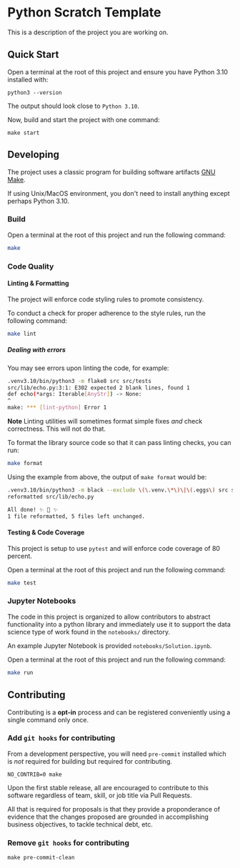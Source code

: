 # Python Scratch Template

This is a description of the project you are working on.

## Quick Start

Open a terminal at the root of this project and ensure you have Python 3.10 installed with:

`python3 --version`

The output should look close to `Python 3.10`.

Now, build and start the project with one command:

`make start`

## Developing

The project uses a classic program for building software artifacts [GNU Make](https://www.gnu.org/software/make/).

If using Unix/MacOS environment, you don't need to install anything except perhaps Python 3.10.

### Build

Open a terminal at the root of this project and run the following command:

```bash
make
```

### Code Quality

#### Linting & Formatting

The project will enforce code styling rules to promote consistency.

To conduct a check for proper adherence to the style rules, run the following command:

```bash
make lint
```

##### Dealing with errors

You may see errors upon linting the code, for example:

```bash
.venv3.10/bin/python3 -m flake8 src src/tests
src/lib/echo.py:3:1: E302 expected 2 blank lines, found 1
def echo(*args: Iterable[AnyStr]) -> None:
^
make: *** [lint-python] Error 1
```

**Note** Linting utilities will sometimes format simple fixes *and* check correctness. This will not do that.

To format the library source code so that it can pass linting checks, you can run:

```bash
make format
```

Using the example from above, the output of `make format` would be:

```bash
.venv3.10/bin/python3 -m black --exclude \(\.venv.\*\)\|\(.eggs\) src src/tests
reformatted src/lib/echo.py

All done! ✨ 🍰 ✨
1 file reformatted, 5 files left unchanged.
```

#### Testing & Code Coverage

This project is setup to use `pytest` and will enforce code coverage of 80 percent.

Open a terminal at the root of this project and run the following command:

```bash
make test
```

### Jupyter Notebooks

The code in this project is organized to allow contributors to abstract functionality into a python library and immediately use it to support
the data science type of work found in the `notebooks/` directory.

An example Jupyter Notebook is provided `notebooks/Solution.ipynb`.

Open a terminal at the root of this project and run the following command:

```bash
make run
```

## Contributing

Contributing is a **opt-in** process and can be registered conveniently using a single command only once.

### Add `git hooks` for contributing

From a development perspective, you will need `pre-commit` installed which is *not* required for building
but required for contributing.

`NO_CONTRIB=0 make`

Upon the first stable release, all are encouraged to contribute to this software regardless of team, skill, or job title via Pull Requests.

All that is required for proposals is that they provide a proponderance of evidence that the changes proposed are grounded in accomplishing business objectives, to tackle technical debt, etc.

### Remove `git hooks` for contributing

`make pre-commit-clean`

